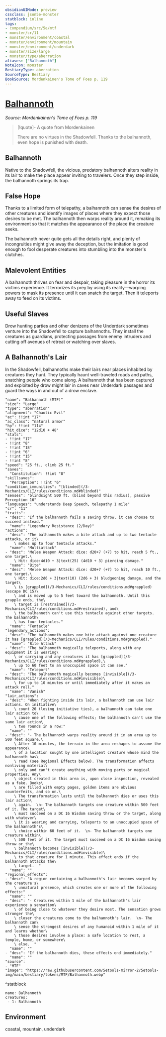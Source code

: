 ```yaml
---
obsidianUIMode: preview
cssclass: json5e-monster
statblock: inline
tags:
- compendium/src/5e/mtf
- monster/cr/11
- monster/environment/coastal
- monster/environment/mountain
- monster/environment/underdark
- monster/size/large
- monster/type/aberration
aliases: ["Balhannoth"]
NoteIcon: monster
BestiaryType: aberration
SourceType: Bestiary
BookSource: Mordenkainen's Tome of Foes p. 119
---
```

# [Balhannoth](3-Mechanics\CLI\bestiary\aberration/balhannoth-mtf.md)
*Source: Mordenkainen's Tome of Foes p. 119*  

> [!quote]- A quote from Mordenkainen  
> 
> There are no virtues in the Shadowfell. Thanks to the balhannoth, even hope is punished with death.

## Balhannoth

Native to the Shadowfell, the vicious, predatory balhannoth alters reality in its lair to make the place appear inviting to travelers. Once they step inside, the balhannoth springs its trap.

## False Hope

Thanks to a limited form of telepathy, a balhannoth can sense the desires of other creatures and identify images of places where they expect those desires to be met. The balhannoth then warps reality around it, remaking its environment so that it matches the appearance of the place the creature seeks.

The balhannoth never quite gets all the details right, and plenty of incongruities might give away the deception, but the imitation is good enough to fool desperate creatures into stumbling into the monster's clutches.

## Malevolent Entities

A balhannoth thrives on fear and despair, taking pleasure in the horror its victims experience. It terrorizes its prey by using its reality—warping powers to mask its presence until it can snatch the target. Then it teleports away to feed on its victims.

## Useful Slaves

Drow hunting parties and other denizens of the Underdark sometimes venture into the Shadowfell to capture balhannoths. They install the creatures as guardians, protecting passages from enemy intruders and cutting off avenues of retreat or watching over slaves.

## A Balhannoth's Lair

In the Shadowfell, balhannoths make their lairs near places inhabited by creatures they hunt. They typically haunt well-traveled roads and paths, snatching people who come along. A balhannoth that has been captured and exploited by drow might lair in caves near Underdark passages and guard the ways in and out of a drow enclave.

```statblock
"name": "Balhannoth (MTF)"
"size": "Large"
"type": "aberration"
"alignment": "Chaotic Evil"
"ac": !!int "17"
"ac_class": "natural armor"
"hp": !!int "114"
"hit_dice": "12d10 + 48"
"stats":
- !!int "17"
- !!int "8"
- !!int "18"
- !!int "6"
- !!int "15"
- !!int "8"
"speed": "25 ft., climb 25 ft."
"saves":
  "Constitution": !!int "8"
"skillsaves":
  "Perception": !!int "6"
"condition_immunities": "[blinded](/3-Mechanics/CLI/rules/conditions.md#blinded)"
"senses": "blindsight 500 ft. (blind beyond this radius), passive Perception 16"
"languages": "understands Deep Speech, telepathy 1 mile"
"cr": "11"
"traits":
- "desc": "If the balhannoth fails a saving throw, it can choose to succeed instead."
  "name": "Legendary Resistance (2/Day)"
"actions":
- "desc": "The balhannoth makes a bite attack and up to two tentacle attacks, or it\
    \ makes up to four tentacle attacks."
  "name": "Multiattack"
- "desc": "Melee Weapon Attack: dice: d20+7 (+7) to hit, reach 5 ft., one target.\
    \ Hit: dice:4d10 + 3|text(25) (4d10 + 3) piercing damage."
  "name": "Bite"
- "desc": "Melee Weapon Attack: dice: d20+7 (+7) to hit, reach 10 ft., one target.\
    \ Hit: dice:2d6 + 3|text(10) (2d6 + 3) bludgeoning damage, and the target\
    \ is [grappled](/3-Mechanics/CLI/rules/conditions.md#grappled) (escape DC 15)\
    \ and is moved up to 5 feet toward the balhannoth. Until this grapple ends, the\
    \ target is [restrained](/3-Mechanics/CLI/rules/conditions.md#restrained), and\
    \ the balhannoth can't use this tentacle against other targets. The balhannoth\
    \ has four tentacles."
  "name": "Tentacle"
"legendary_actions":
- "desc": "The balhannoth makes one bite attack against one creature it has [grappled](/3-Mechanics/CLI/rules/conditions.md#grappled)."
  "name": "Bite Attack"
- "desc": "The balhannoth magically teleports, along with any equipment it is wearing\
    \ or carrying and any creatures it has [grappled](/3-Mechanics/CLI/rules/conditions.md#grappled),\
    \ up to 60 feet to an unoccupied space it can see."
  "name": "Teleport"
- "desc": "The balhannoth magically becomes [invisible](/3-Mechanics/CLI/rules/conditions.md#invisible)\
    \ for up to 10 minutes or until immediately after it makes an attack roll."
  "name": "Vanish"
"lair_actions":
- "desc": "When fighting inside its lair, a balhannoth can use lair actions. On initiative\
    \ count 20 (losing initiative ties), a balhannoth can take one lair action to\
    \ cause one of the following effects; the balhannoth can't use the same lair action\
    \ two rounds in a row:"
  "name": ""
- "desc": "- The balhannoth warps reality around it in an area up to 500 feet square.\
    \ After 10 minutes, the terrain in the area reshapes to assume the appearance\
    \ of a location sought by one intelligent creature whose mind the balhannoth has\
    \ read (see Regional Effects below). The transformation affects nonliving material\
    \ only and can't create anything with moving parts or magical properties. Any\
    \ object created in this area is, upon close inspection, revealed as a fake. Books\
    \ are filled with empty pages, golden items are obvious counterfeits, and so on.\
    \ The transformation lasts until the balhannoth dies or uses this lair action\
    \ again.  \n- The balhannoth targets one creature within 500 feet of it. The target\
    \ must succeed on a DC 16 Wisdom saving throw or the target, along with whatever\
    \ it is wearing and carrying, teleports to an unoccupied space of the balhannoth's\
    \ choice within 60 feet of it.  \n- The balhannoth targets one creature within\
    \ 500 feet of it. The target must succeed on a DC 16 Wisdom saving throw or the\
    \ balhannoth becomes [invisible](/3-Mechanics/CLI/rules/conditions.md#invisible)\
    \ to that creature for 1 minute. This effect ends if the balhannoth attacks the\
    \ target.  "
  "name": ""
"regional_effects":
- "desc": "A region containing a balhannoth's lair becomes warped by the creature's\
    \ unnatural presence, which creates one or more of the following effects:"
  "name": ""
- "desc": "- Creatures within 1 mile of the balhannoth's lair experience a sensation\
    \ of being close to whatever they desire most. The sensation grows stronger the\
    \ closer the creatures come to the balhannoth's lair.  \n- The balhannoth can\
    \ sense the strongest desires of any humanoid within 1 mile of it and learns whether\
    \ those desires involve a place: a safe location to rest, a temple, home, or somewhere\
    \ else.  "
  "name": ""
- "desc": "If the balhannoth dies, these effects end immediately."
  "name": ""
"source":
- "MTF"
"image": "https://raw.githubusercontent.com/5etools-mirror-2/5etools-img/main/bestiary/tokens/MTF/Balhannoth.webp"
```
^statblock

```encounter-table
name: Balhannoth
creatures:
 - 1: Balhannoth
```

## Environment

coastal, mountain, underdark